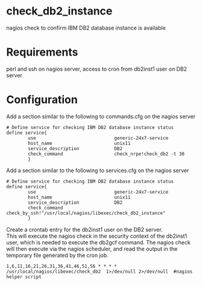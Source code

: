 # check_db2_instance
nagios check to confirm IBM DB2 database instance is available

# Requirements
perl and ssh on nagios server, access to cron from db2inst1 user on DB2 server

# Configuration
Add a section similar to the following to commands.cfg on the nagios server
```
# Define service for checking IBM DB2 database instance status
define service{
        use                             generic-24x7-service
        host_name                       unix11
        service_description             DB2
        check_command                   check_nrpe!check_db2 -t 30
        }

```

Add a section similar to the following to services.cfg on the nagios server
```
# Define service for checking IBM DB2 database instance status
define service{
        use                             generic-24x7-service
        host_name                       unix11
        service_description             DB2
        check_command                   check_by_ssh!"/usr/local/nagios/libexec/check_db2_instance"
        }

```

Create a crontab entry for the db2inst1 user on the DB2 server.  
This will execute the nagios check in the security context of the db2inst1 user, which is needed to execute the db2gcf command.
The nagios check will then execute via the nagios scheduler, and read the output in the temporary file generated by the cron job.
```
1,6,11,16,21,26,31,36,41,46,51,56 * * * * /usr/local/nagios/libexec/check_db2  1>/dev/null 2>/dev/null  #nagios helper script
```



